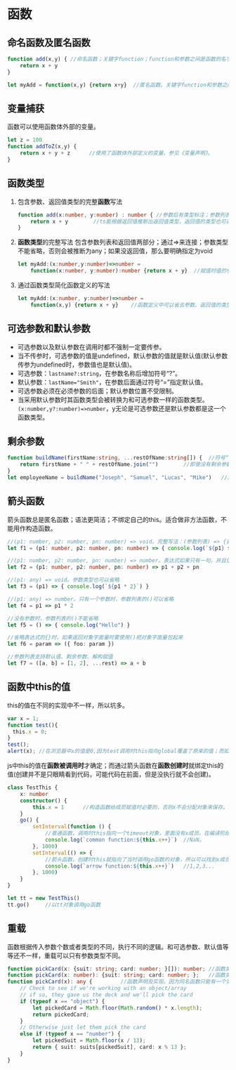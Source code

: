 # 函数

## 命名函数及匿名函数

```ts
function add(x,y) { //命名函数；关键字function；function和参数之间是函数的名字
    return x + y
}

let myAdd = function(x,y) {return x+y}  //匿名函数。关键字function和参数之间没有函数名字。
```

## 变量捕获

函数可以使用函数体外部的变量。

```ts
let z = 100
function addToZ(x,y) {
    return x + y + z      //使用了函数体外部定义的变量。参见《变量声明》。
}
```

## 函数类型

1. 包含参数、返回值类型的完整**函数**写法
    ```ts
    function add(x:number, y:number) : number { //参数后有类型标注；参数列表后有返回值类型标注
        return x + y        //ts能根据返回值推断出返回值类型，返回值的类型也可以省略不写
    }
    ```
1. **函数类型**的完整写法
    包含参数列表和返回值两部分；通过=>来连接；参数类型不能省略，否则会被推断为any；如果没返回值，那么要明确指定为void
    ```ts
    let myAdd:(x:number,y:number)=>number =
        function(x:number, y:number):number {return x + y}  //赋值时值的参数名称可以和类型中的不一样
    ```
1. 通过函数类型简化函数定义的写法
    ```ts
    let myAdd:(x:number, y:number)=>number =
        function(x,y) {return x + y}    //函数定义中可以省去参数、返回值的类型，这些信息可以从函数类型中推断出来。
    ```

## 可选参数和默认参数

* 可选参数以及默认参数在调用时都不强制一定要传参。
* 当不传参时，可选参数的值是undefined，默认参数的值就是默认值(默认参数传参为undefined时，参数值也是默认值)。
* 可选参数：`lastname?:string`，在参数名称后增加符号“?”。
* 默认参数：`lastName="Smith"`，在参数后面通过符号“=”指定默认值。
* 可选参数必须在必须参数的后面；默认参数位置不受限制。
* 当采用默认参数时其函数类型会被转换为和可选参数一样的函数类型。`(x:number,y?:number)=>number`，y无论是可选参数还是默认参数都是这一个函数类型。

## 剩余参数

```ts
function buildName(firstName:string, ...restOfName:string[]) {  //符号“...”加上存储剩余参数的数组名；在函数类型定义中也是这种写法
    return firstName + " " + restOfName.join("")        //即使没有剩余参数，这个数组也会创建，其长度为0
}
let employeeName = buildName("Joseph", "Samuel", "Lucas", "Mike")   //后面的三个参数都会存到数组restOfName中
```

## 箭头函数

箭头函数总是匿名函数；语法更简洁；不绑定自己的this。适合做非方法函数，不能用作构造函数。

```ts
//(p1: number, p2: number, pn: number) => void。完整写法：(参数列表) => {表达式}。
let f1 = (p1: number, p2: number, pn: number) => { console.log(`${p1} ${p2} ${pn}`) }

//(p1: number, p2: number, pn: number) => number。表达式如果只有一句，并且值就是返回值，那么表达式的{}可以省略
let f2 = (p1: number, p2: number, pn: number) => p1 + p2 + pn

//(p1: any) => void。参数类型也可以省略
let f3 = (p1) => { console.log(`${p1 * 2}`) }

//(p1: any) => number。只有一个参数时，参数列表的()可以省略
let f4 = p1 => p1 * 2

//没有参数时，参数列表的()不能省略
let f5 = () => { console.log("Hello") }

//省略表达式的{}时，如果返回对象字面量时要使用()把对象字面量包起来
let f6 = param => ({ foo: param })

//参数列表支持默认值、剩余参数、解构赋值
let f7 = ([a, b] = [1, 2], ...rest) => a + b
```

## 函数中this的值

this的值在不同的实现中不一样，所以坑多。

```js
var x = 1;
function test(){
　this.x = 0;
}
test();
alert(x); //在浏览器中x的值是0,因为test调用时this指向global覆盖了原来的值；而如果用node v6.3.1运行则x的值仍然是1，应该是this指向了function自己的this。
```

js中this的值在**函数被调用时**才确定；而通过箭头函数在**函数创建时**就绑定this的值(创建并不是只眼睛看到代码，可能代码在前面，但是没执行就不会创建)。

```ts
class TestThis {
    x: number
    constructor() {
        this.x = 1      //构造函数给成员赋值时必要的，否则x不会分配对象来保存。这点和JAVA不一样
    }
    go() {
        setInterval(function () {
            //普通函数，调用时this指向一个timeout对象，里面没有x成员。在编译阶段，ts推测this为any类型。
            console.log(`common function:${this.x++}`)  //NaN。
        }, 1000)
        setInterval(() => {
            //箭头函数，创建时this就指向了当时调用go函数的对象，所以可以找到x成员。在编译阶段，ts就能推测this为TestThis类型
            console.log(`arrow function:${this.x++}`)   //1,2,3... 
        }, 1000)
    }
}

let tt = new TestThis()
tt.go()     //以tt对象调用go函数
```

## 重载

函数根据传入参数个数或者类型的不同，执行不同的逻辑。和可选参数、默认值等等还不一样，重载可以只有参数类型不同。

```ts
function pickCard(x: {suit: string; card: number; }[]): number; //函数类型声明
function pickCard(x: number): {suit: string; card: number; };   //函数类型声明
function pickCard(x): any {         //函数声明及实现。因为同名函数只能有一个实现，所以重载函数的所有逻辑只能放在一个函数体内
    // Check to see if we're working with an object/array
    // if so, they gave us the deck and we'll pick the card
    if (typeof x == "object") {
        let pickedCard = Math.floor(Math.random() * x.length);
        return pickedCard;
    }
    // Otherwise just let them pick the card
    else if (typeof x == "number") {
        let pickedSuit = Math.floor(x / 13);
        return { suit: suits[pickedSuit], card: x % 13 };
    }
}
```
